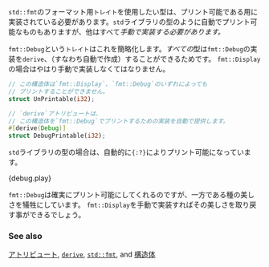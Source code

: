 <!--- All types which want to use `std::fmt` formatting `traits` require an --->
<!--- implementation to be printable. Automatic implementations are only provided --->
<!--- for types such as in the `std` library. All others *must* be manually --->
<!--- implemented somehow. --->
`std::fmt`のフォーマット用`トレイト`を使用したい型は、プリント可能である用に実装されている必要があります。`std`ライブラリの型のように自動でプリント可能なものもありますが、他はすべて*手動で実装する必要があります。*

<!--- The `fmt::Debug` `trait` makes this very straightforward. *All* types can --->
<!--- `derive` (automatically create) the `fmt::Debug` implementation. This is --->
<!--- not true for `fmt::Display` which must be manually implemented. --->
`fmt::Debug`という`トレイト`はこれを簡略化します。*すべての*型は`fmt::Debug`の実装を`derive`、（すなわち自動で作成）することができるためです。
`fmt::Display`の場合はやはり手動で実装しなくてはなりません。


```rust
// この構造体は`fmt::Display`、`fmt::Debug`のいずれによっても
// プリントすることができません。
struct UnPrintable(i32);

// `derive`アトリビュートは、
// この構造体を`fmt::Debug`でプリントするための実装を自動で提供します。
#[derive(Debug)]
struct DebugPrintable(i32);
```

<!--- All `std` library types automatically are printable with `{:?}` too: --->
`std`ライブラリの型の場合は、自動的に`{:?}`によりプリント可能になっています。

{debug.play}

<!--- So `fmt::Debug` definitely makes this printable but sacrifices some --->
<!--- elegance. Manually implementing `fmt::Display` will fix that. --->
`fmt::Debug`は確実にプリント可能にしてくれるのですが、一方である種の美しさを犠牲にしています。
`fmt::Display`を手動で実装すればその美しさを取り戻す事ができるでしょう。

### See also

[アトリビュート][attributes], [`derive`][derive], [`std::fmt`][fmt],
and [構造体][structs]

[attributes]: http://doc.rust-lang.org/reference.html#attributes
[derive]: ../../trait/derive.html
[fmt]: http://doc.rust-lang.org/std/fmt/
[structs]: ../../custom_types/structs.html

